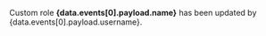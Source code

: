 Custom role **{data.events[0].payload.name}** has been updated by {data.events[0].payload.username}.
